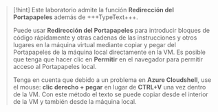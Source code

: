 >[!hint] Este laboratorio admite la función **Redirección del Portapapeles** además de +++TypeText+++.
>
> Puede usar **Redirección del Portapapeles** para introducir bloques de código rápidamente y otras cadenas de las instrucciones y otros lugares en la máquina virtual mediante copiar y pegar del Portapapeles de la máquina local directamente en la VM.  Es posible que tenga que hacer clic en **Permitir** en el navegador para permitir acceso al Portapapeles local.
>
> Tenga en cuenta que debido a un problema en **Azure Cloudshell**, use el mouse: **clic derecho + pegar** en lugar de **CTRL+V** una vez dentro de la VM.  Con este método el texto se puede copiar desde el interior de la VM y también desde la máquina local.